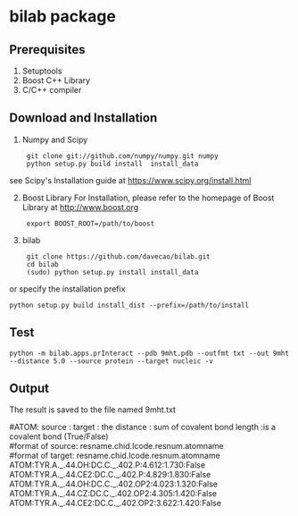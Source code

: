 bilab package
=============

Prerequisites
-------------

1. Setuptools
2. Boost C++ Library
3. C/C++ compiler

Download and Installation
-------------------------
1. Numpy and Scipy

		git clone git://github.com/numpy/numpy.git numpy  
		python setup.py build install  install_data  

see Scipy's Installation guide at https://www.scipy.org/install.html

2. Boost Library
   For Installation, please refer to the homepage of Boost Library at http://www.boost.org  

		export BOOST_ROOT=/path/to/boost
   
4. bilab  
        
        git clone https://github.com/davecao/bilab.git
        cd bilab  
        (sudo) python setup.py install install_data  

or  specify the installation prefix  

	python setup.py build install_dist --prefix=/path/to/install

Test
-----

    python -m bilab.apps.prInteract --pdb 9mht.pdb --outfmt txt --out 9mht --distance 5.0 --source protein --target nucleic -v  

Output
--------------
The result is saved to the file named 9mht.txt    

\#ATOM: source : target : the distance : sum of covalent bond length :is a covalent bond (True/False)  
\#format of source: resname.chid.Icode.resnum.atomname  
\#format of target: resname.chid.Icode.resnum.atomname  
ATOM:TYR.A.\_.44.OH:DC.C.\_.402.P:4.612:1.730:False    
ATOM:TYR.A.\_.44.CE2:DC.C.\_.402.P:4.829:1.830:False    
ATOM:TYR.A.\_.44.OH:DC.C.\_.402.OP2:4.023:1.320:False    
ATOM:TYR.A.\_.44.CZ:DC.C.\_.402.OP2:4.305:1.420:False    
ATOM:TYR.A.\_.44.CE2:DC.C.\_.402.OP2:3.622:1.420:False    
